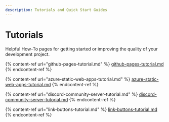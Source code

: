```yaml
---
description: Tutorials and Quick Start Guides
---
```


# Tutorials

Helpful How-To pages for getting started or improving the quality of your development project.

{% content-ref url="github-pages-tutorial.md" %}
[github-pages-tutorial.md](github-pages-tutorial.md)
{% endcontent-ref %}

{% content-ref url="azure-static-web-apps-tutorial.md" %}
[azure-static-web-apps-tutorial.md](azure-static-web-apps-tutorial.md)
{% endcontent-ref %}

{% content-ref url="discord-community-server-tutorial.md" %}
[discord-community-server-tutorial.md](discord-community-server-tutorial.md)
{% endcontent-ref %}

{% content-ref url="link-buttons-tutorial.md" %}
[link-buttons-tutorial.md](link-buttons-tutorial.md)
{% endcontent-ref %}
